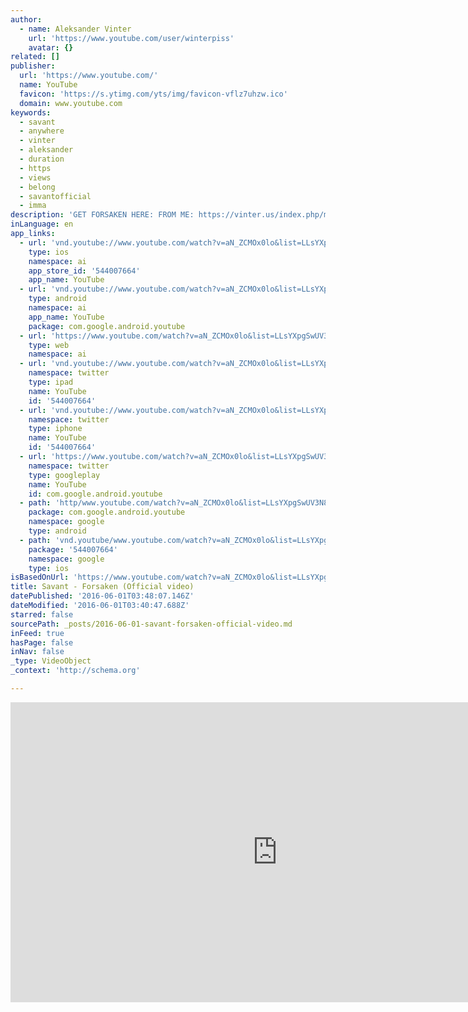 ```yaml
---
author:
  - name: Aleksander Vinter
    url: 'https://www.youtube.com/user/winterpiss'
    avatar: {}
related: []
publisher:
  url: 'https://www.youtube.com/'
  name: YouTube
  favicon: 'https://s.ytimg.com/yts/img/favicon-vflz7uhzw.ico'
  domain: www.youtube.com
keywords:
  - savant
  - anywhere
  - vinter
  - aleksander
  - duration
  - https
  - views
  - belong
  - savantofficial
  - imma
description: 'GET FORSAKEN HERE: FROM ME: https://vinter.us/index.php/music/forsaken/ iTUNES: https://itun.es/us/Vs6Qbb?i=1101767937 SPOTIFY: https://open.spotify.com/album/6H7aJDo0tcCTDoPp109d4Z BANDCAMP: https://savantofficial.bandcamp.com/album/forsaken-single COVER ART BY MIKE DIVA - https://www.facebook.com/mikedivaoffi...'
inLanguage: en
app_links:
  - url: 'vnd.youtube://www.youtube.com/watch?v=aN_ZCMOx0lo&list=LLsYXpgSwUV3N8XVfVgPV0rw&index=59&feature=applinks'
    type: ios
    namespace: ai
    app_store_id: '544007664'
    app_name: YouTube
  - url: 'vnd.youtube://www.youtube.com/watch?v=aN_ZCMOx0lo&list=LLsYXpgSwUV3N8XVfVgPV0rw&index=59&feature=applinks'
    type: android
    namespace: ai
    app_name: YouTube
    package: com.google.android.youtube
  - url: 'https://www.youtube.com/watch?v=aN_ZCMOx0lo&list=LLsYXpgSwUV3N8XVfVgPV0rw&index=59&feature=applinks'
    type: web
    namespace: ai
  - url: 'vnd.youtube://www.youtube.com/watch?v=aN_ZCMOx0lo&list=LLsYXpgSwUV3N8XVfVgPV0rw&index=59&feature=applinks'
    namespace: twitter
    type: ipad
    name: YouTube
    id: '544007664'
  - url: 'vnd.youtube://www.youtube.com/watch?v=aN_ZCMOx0lo&list=LLsYXpgSwUV3N8XVfVgPV0rw&index=59&feature=applinks'
    namespace: twitter
    type: iphone
    name: YouTube
    id: '544007664'
  - url: 'https://www.youtube.com/watch?v=aN_ZCMOx0lo&list=LLsYXpgSwUV3N8XVfVgPV0rw&index=59'
    namespace: twitter
    type: googleplay
    name: YouTube
    id: com.google.android.youtube
  - path: 'http/www.youtube.com/watch?v=aN_ZCMOx0lo&list=LLsYXpgSwUV3N8XVfVgPV0rw&index=59'
    package: com.google.android.youtube
    namespace: google
    type: android
  - path: 'vnd.youtube/www.youtube.com/watch?v=aN_ZCMOx0lo&list=LLsYXpgSwUV3N8XVfVgPV0rw&index=59'
    package: '544007664'
    namespace: google
    type: ios
isBasedOnUrl: 'https://www.youtube.com/watch?v=aN_ZCMOx0lo&list=LLsYXpgSwUV3N8XVfVgPV0rw&index=59'
title: Savant - Forsaken (Official video)
datePublished: '2016-06-01T03:48:07.146Z'
dateModified: '2016-06-01T03:40:47.688Z'
starred: false
sourcePath: _posts/2016-06-01-savant-forsaken-official-video.md
inFeed: true
hasPage: false
inNav: false
_type: VideoObject
_context: 'http://schema.org'

---
```

<iframe src="https://cdn.embedly.com/widgets/media.html?src=https%3A%2F%2Fwww.youtube.com%2Fembed%2FaN_ZCMOx0lo%3Ffeature%3Doembed&amp;url=http%3A%2F%2Fwww.youtube.com%2Fwatch%3Fv%3DaN_ZCMOx0lo&amp;image=https%3A%2F%2Fi.ytimg.com%2Fvi%2FaN_ZCMOx0lo%2Fhqdefault.jpg&amp;key=b7d04c9b404c499eba89ee7072e1c4f7&amp;type=text%2Fhtml&amp;schema=youtube" width="854" height="480" scrolling="no" frameborder="0" allowfullscreen="" style=""></iframe>